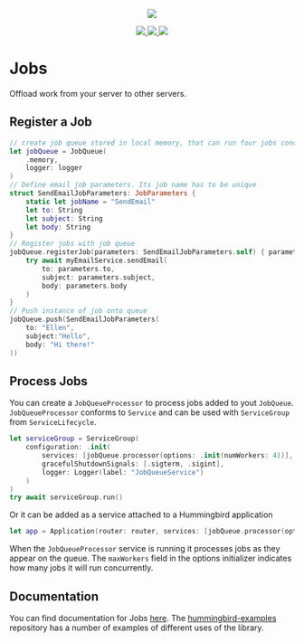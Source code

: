 <p align="center">
<picture>
  <source media="(prefers-color-scheme: dark)" srcset="https://github.com/hummingbird-project/hummingbird/assets/9382567/48de534f-8301-44bd-b117-dfb614909efd">
  <img src="https://github.com/hummingbird-project/hummingbird/assets/9382567/e371ead8-7ca1-43e3-8077-61d8b5eab879">
</picture>
</p>  
<p align="center">
<a href="https://swift.org">
  <img src="https://img.shields.io/badge/swift-5.9-brightgreen.svg"/>
</a>
<a href="https://github.com/hummingbird-project/swift-jobs/actions?query=workflow%3ACI">
  <img src="https://github.com/hummingbird-project/swift-jobs/actions/workflows/ci.yml/badge.svg?branch=main"/>
</a>
<a href="https://discord.gg/7ME3nZ7mP2">
  <img src="https://img.shields.io/badge/chat-discord-brightgreen.svg"/>
</a>
</p>

# Jobs

Offload work from your server to other servers.


## Register a Job

```swift
// create job queue stored in local memory, that can run four jobs concurrently
let jobQueue = JobQueue(
    .memory, 
    logger: logger
)
// Define email job parameters. Its job name has to be unique
struct SendEmailJobParameters: JobParameters {
    static let jobName = "SendEmail"
    let to: String
    let subject: String
    let body: String
}
// Register jobs with job queue
jobQueue.registerJob(parameters: SendEmailJobParameters.self) { parameters, context in
    try await myEmailService.sendEmail(
        to: parameters.to, 
        subject: parameters.subject, 
        body: parameters.body
    )
}
// Push instance of job onto queue
jobQueue.push(SendEmailJobParameters(
    to: "Ellen", 
    subject:"Hello", 
    body: "Hi there!"
))
```

## Process Jobs

You can create a `JobQueueProcessor` to process jobs added to yout `JobQueue`. `JobQueueProcessor` conforms to `Service` and can be used with `ServiceGroup` from `ServiceLifecycle`.

```swift
let serviceGroup = ServiceGroup(
    configuration: .init(
        services: [jobQueue.processor(options: .init(numWorkers: 4))],
        gracefulShutdownSignals: [.sigterm, .sigint],
        logger: Logger(label: "JobQueueService")
    )
)
try await serviceGroup.run()
```

Or it can be added as a service attached to a Hummingbird application

```swift
let app = Application(router: router, services: [jobQueue.processor(options: .init(numWorkers: 4))])
```

When the `JobQueueProcessor` service is running it processes jobs as they appear on the queue. The `maxWorkers` field in the options initializer indicates how many jobs it will run concurrently.

## Documentation

You can find documentation for Jobs [here](https://docs.hummingbird.codes/2.0/documentation/jobs). The [hummingbird-examples](https://github.com/hummingbird-project/hummingbird-examples) repository has a number of examples of different uses of the library.
